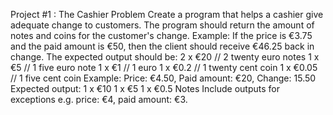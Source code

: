 Project #1 : The Cashier Problem
Create a program that helps a cashier give adequate change to customers. The program should return the amount of notes and coins for the customer's change.
Example: If the price is €3.75 and the paid amount is €50, then the client should receive €46.25 back in change.
The expected output should be:
2 x €20 // 2 twenty euro notes
1 x €5 // 1 five euro note
1 x €1 // 1 euro
1 x €0.2 // 1 twenty cent coin
1 x €0.05 // 1 five cent coin
Example: Price: €4.50, Paid amount: €20, Change: 15.50
Expected output:
1 x €10
1 x €5
1 x €0.5
Notes
Include outputs for exceptions e.g. price: €4, paid amount: €3.
